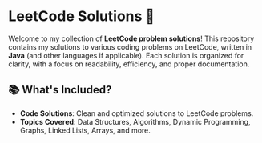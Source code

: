 # LeetCode Solutions 🚀

Welcome to my collection of **LeetCode problem solutions**! This repository contains my solutions to various coding problems on LeetCode, written in **Java** (and other languages if applicable). Each solution is organized for clarity, with a focus on readability, efficiency, and proper documentation.

## 📚 What's Included?
- **Code Solutions**: Clean and optimized solutions to LeetCode problems.
- **Topics Covered**: Data Structures, Algorithms, Dynamic Programming, Graphs, Linked Lists, Arrays, and more.

